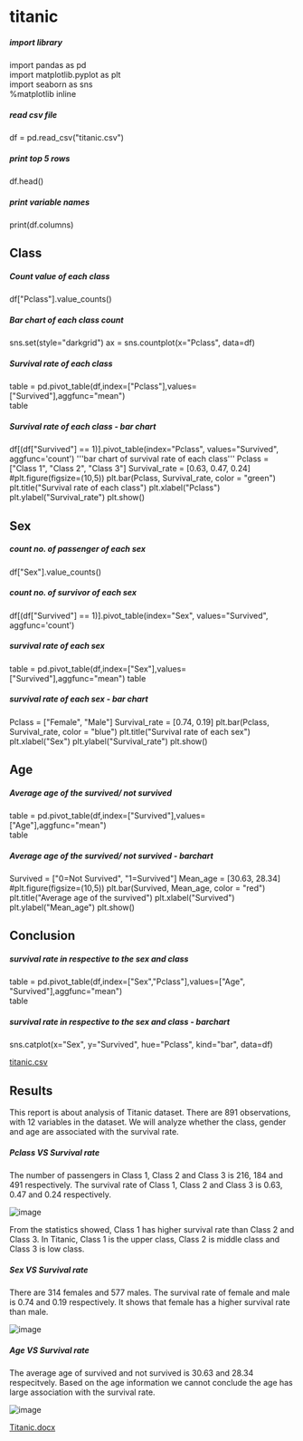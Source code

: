 # titanic

##### import library
import pandas as pd\
import matplotlib.pyplot as plt\
import seaborn as sns\
%matplotlib inline

##### read csv file
df = pd.read_csv("titanic.csv")

##### print top 5 rows
df.head()

##### print variable names
print(df.columns)

## Class
##### Count value of each class
df["Pclass"].value_counts()

##### Bar chart of each class count
sns.set(style="darkgrid")
ax = sns.countplot(x="Pclass", data=df)

##### Survival rate of each class
table = pd.pivot_table(df,index=["Pclass"],values=["Survived"],aggfunc="mean")\
table

##### Survival rate of each class - bar chart
df[(df["Survived"] == 1)].pivot_table(index="Pclass", values="Survived", aggfunc='count')
'''bar chart of survival rate of each class'''
Pclass = ["Class 1", "Class 2", "Class 3"]
Survival_rate = [0.63, 0.47, 0.24]
#plt.figure(figsize=(10,5))
plt.bar(Pclass, Survival_rate, color = "green")
plt.title("Survival rate of each class")
plt.xlabel("Pclass")
plt.ylabel("Survival_rate")
plt.show()

## Sex
##### count no. of passenger of each sex
df["Sex"].value_counts()
##### count no. of survivor of each sex
df[(df["Survived"] == 1)].pivot_table(index="Sex", values="Survived", aggfunc='count')
##### survival rate of each sex
table = pd.pivot_table(df,index=["Sex"],values=["Survived"],aggfunc="mean")
table
##### survival rate of each sex - bar chart
Pclass = ["Female", "Male"]
Survival_rate = [0.74, 0.19]
plt.bar(Pclass, Survival_rate, color = "blue")
plt.title("Survival rate of each sex")
plt.xlabel("Sex")
plt.ylabel("Survival_rate")
plt.show()

## Age
##### Average age of the survived/ not survived
table = pd.pivot_table(df,index=["Survived"],values=["Age"],aggfunc="mean")\
table
##### Average age of the survived/ not survived - barchart
Survived = ["0=Not Survived", "1=Survived"]
Mean_age = [30.63, 28.34]
#plt.figure(figsize=(10,5))
plt.bar(Survived, Mean_age, color = "red")
plt.title("Average age of the survived")
plt.xlabel("Survived")
plt.ylabel("Mean_age")
plt.show()

## Conclusion
##### survival rate in respective to the sex and class
table = pd.pivot_table(df,index=["Sex","Pclass"],values=["Age", "Survived"],aggfunc="mean")\
table
##### survival rate in respective to the sex and class - barchart
sns.catplot(x="Sex", y="Survived", hue="Pclass", kind="bar", data=df)

[titanic.csv](https://github.com/LydiaChau/titanic/files/8229637/titanic.csv)

## Results
This report is about analysis of Titanic dataset.  There are 891 observations, with 12 variables in the dataset.   We will analyze whether the class, gender and age are associated with the survival rate.

##### Pclass VS Survival rate
The number of passengers in Class 1, Class 2 and Class 3 is 216, 184 and 491 respectively.  The survival rate of Class 1, Class 2 and Class 3 is 0.63, 0.47 and 0.24 respectively.

![image](https://user-images.githubusercontent.com/97926477/157814626-02abdb9f-4198-4e56-9c58-1c3704847804.png)

From the statistics showed, Class 1 has higher survival rate than Class 2 and Class 3.  In Titanic, Class 1 is the upper class, Class 2 is middle class and Class 3 is low class.

##### Sex VS Survival rate
There are 314 females and 577 males.  The survival rate of female and male is 0.74 and 0.19 respectively.  It shows that female has a higher survival rate than male.

![image](https://user-images.githubusercontent.com/97926477/157815950-b5a83c1e-c972-4d6b-846f-92bc29d0b065.png)

##### Age VS Survival rate
The average age of survived and not survived is 30.63 and 28.34 respecitvely.  Based on the age information we cannot conclude the age has large association with the survival rate.

![image](https://user-images.githubusercontent.com/97926477/157816103-b21f4478-3915-4438-ba86-e7441736a151.png)

[Titanic.docx](https://github.com/LydiaChau/titanic/files/8229694/Titanic.docx)

